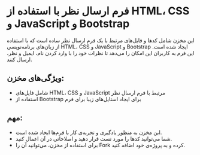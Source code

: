 # فرم ارسال نظر با استفاده از HTML، CSS و JavaScript و Bootstrap

این مخزن شامل کدها و فایل‌های مرتبط با یک فرم ارسال نظر ساده است که با استفاده از زبان‌های برنامه‌نویسی HTML، CSS و JavaScript و Bootstrap ایجاد شده است.
این فرم به کاربران این امکان را می‌دهد تا نظرات خود را با وارد کردن نام، ایمیل و نظر، ارسال کنند. 

## ویژگی‌های مخزن:

- شامل فایل‌های HTML، CSS و JavaScript مرتبط با فرم ارسال نظر
- استفاده از Bootstrap برای ایجاد استایل‌های زیبا برای فرم

## مهم:

- این مخزن به منظور یادگیری و تجربه‌ی کار با فرم‌ها ایجاد شده است.
- شما می‌توانید کدها را مورد تست قرار دهید و اصلاحاتی در آن اعمال کنید.
- برای استفاده از مخزن، می‌توانید آن را Fork کرده و به پروژه‌ی خود اضافه کنید.
